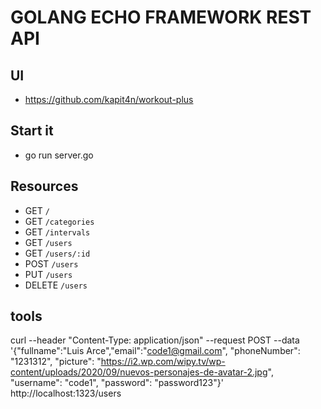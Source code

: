 # GOLANG ECHO FRAMEWORK REST API

## UI
- https://github.com/kapit4n/workout-plus

## Start it
- go run server.go

## Resources
- GET ```/```
- GET ```/categories```
- GET ```/intervals```
- GET ```/users```
- GET ```/users/:id```
- POST ```/users```
- PUT ```/users```
- DELETE ```/users```

## tools
curl --header "Content-Type: application/json" --request POST --data '{"fullname":"Luis Arce","email":"code1@gmail.com", "phoneNumber": "1231312", "picture": "https://i2.wp.com/wipy.tv/wp-content/uploads/2020/09/nuevos-personajes-de-avatar-2.jpg", "username": "code1", "password": "password123"}' http://localhost:1323/users
